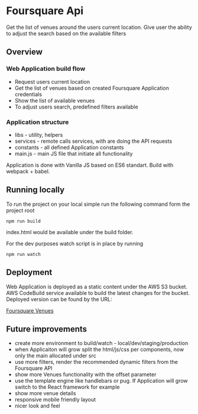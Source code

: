 # Foursquare Api

Get the list of venues around the users current location.
Give user the ability to adjust the search based on the available filters

## Overview

### Web Application build flow
* Request users current location
* Get the list of venues based on created Foursquare Application credentials
* Show the list of available venues
* To adjust users search, predefined filters available

### Application structure
* libs - utility, helpers
* services - remote calls services, with are doing the API requests
* constants - all defined Application constants
* main.js - main JS file that initiate all functionality

Application is done with Vanilla JS based on ES6 standart.
Build with webpack + babel.

## Running locally

To run the project on your local simple run the following command form the project root

```
npm run build
```

index.html would be available under the build folder.

For the dev purposes watch script is in place by running

```
npm run watch
```

## Deployment

Web Application is deployed as a static content under the AWS S3 bucket.
AWS CodeBuild service available to build the latest changes for the bucket.
Deployed version can be found by the URL:

[Foursquare Venues](https://s3-eu-west-1.amazonaws.com/foursquare-venues/index.html)

## Future improvements
* create more environment to build/watch - local/dev/staging/production
* when Applicaiton will grow split the html/js/css per components, now only the main allocated under src
* use more filters, render the recommended dynamic filters from the Foursquare API
* show more Venues functionality with the offset parameter
* use the template engine like handlebars or pug. If Application will grow switch to the React framework for example
* show more venue details
* responsive mobile friendly layout
* nicer look and feel